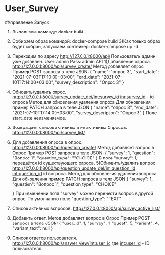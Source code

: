 # User_Survey
#Управление
Запуск

1) Выполняем команду:
    docker build .
2) Собираем образ командой:
  docker-compose build
3)Как только образ будет собран, запускаем контейнер:
  docker-compose up -d
4) Переходим по адресу
  http://127.0.0.1:8000/api/
 Пользователь админ уже добавлен.
    User: admin
    Pass: admin
API 
1)Добавление опроса. 
    http://127.0.0.1:8000/api/survey_create/
    Метод добавляет опрос
    Пример POST запроса в теле JSON:
    {
    "name": "опрос 3",
    "start_date": "2021-07-03T17:10:00+03:00",
    "end_date": "2021-07-10T17:14:00+03:00",
    "survey_description": "Опрос 3"
    }
2) Обновить/удалить опрос.
    http://127.0.0.1:8000/survey_update_del/<int:survey_id>
    <int:survey_id> - id опроса
    Метод для обновления удаления опроса
    Для обновления пример
    PATCH запроса в теле JSON
    {
    "name": "опрос 3",
    "end_date": "2021-07-10T17:14:00+03:00",
    "survey_description": "Опрос 3"
    }
    Поле start_date неизменяемое.

3)  Возвращает список активных и не активных Опросов.
    http://127.0.0.1:8000/api/survey_list/
   

4) Для добавления опроса в опрос.
    http://127.0.0.1:8000/api/question_create/
    Метод добавляет вопрос в Опрос
    Пример POST запроса в теле JSON:
    {
    "survey": 1,
    "question": "Вопрос 1",
    "question_type": ""CHOICE"
    }
    В поле "survey": 1, передаётся id существующего опроса.
5)Обновить/удалить вопрос.
    http://127.0.0.1:8000/api/question_update_del/<int:question_id>
    <int:question_id> id вопроса.
    Метод для обновления удаления вопроса
    Для обновления пример
    PATCH запроса в теле JSON
    {
    "survey": 1,
    "question": "Вопрос 1",
    "question_type": "CHOICE"

    }
    При изменении поля "survey" можно перенести вопрос в другой опрос.
    По умолчанию поле "question_type": "TEXT"
6) Список активных вопросов.
    http://127.0.0.1:8000/api/survey_active_list/
7) Добавить ответ.
    Метод добавляет вопрос в Опрос
    Пример POST запроса в теле JSON:
    {
    "user_id": 1,
    "survey": 1,
    "quest": 5,
    "variant": 4,
    "variant_text": null
    }
8) Список ответов пользователя.
    http://127.0.0.1:8000/api/answer_view/<int:user_id>
    где <int:user_id> - ID пользователя.
